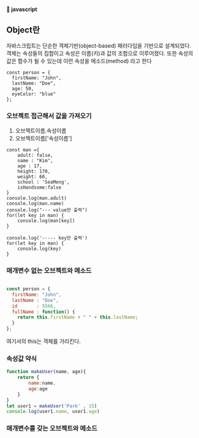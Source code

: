 #### :peach: javascript


## Object란

자바스크립트는 단순한 객체기반(object-based) 패러다임을 기반으로 설계되었다.   
객체는 속성들의 집합이고 속성은 이름(키)과 값의 조합으로 이루어졌다.  또한 속성의 값은 함수가 될 수 있는데 이런 속성을 메소드(method) 라고 한다  

```
const person = {
  firstName: "John",
  lastName: "Doe",
  age: 50,
  eyeColor: "blue"
};
```
### 오브젝트 접근해서 값을 가져오기   
1. 오브젝트이름.속성이름  
2. 오브젝트이름['속성이름']   


```
const man ={
    adult: false,
    name : "Kim",
    age : 17,
    height: 170,
    weight: 60,
    school : 'SeaMeng',
    isHandsome:false
}
console.log(man.adult)
console.log(man.name)
console.log("--- value만 출력")
for(let key in man) {
    console.log(man[key])
}

console.log('----- key만 출력')
for(let key in man) {
    console.log(key)
}

```


### 매개변수 없는 오브젝트와 메소드
```js

const person = {
  firstName: "John",
  lastName : "Doe",
  id       : 5566,
  fullName : function() {
    return this.firstName + " " + this.lastName;
  }
};
```
여기서의 this는 객체를 가리킨다.  

### 속성값 약식
```js
function makeUser(name, age){
    return { 
        name:name,
        age:age
    }
}
let user1 = makeUser('Park' , 15)
console.log(user1.name, user1.age)
```


### 매개변수를 갖는 오브젝트와 메소드

```

```




